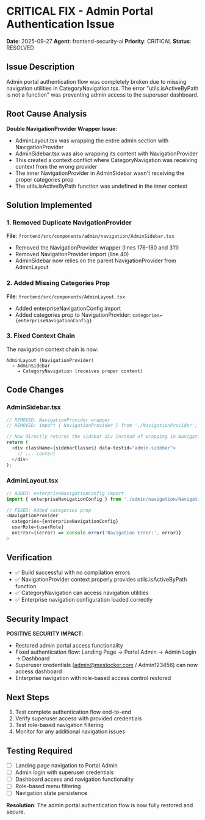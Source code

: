# CRITICAL FIX - Admin Portal Authentication Issue

**Date**: 2025-09-27
**Agent**: frontend-security-ai
**Priority**: CRITICAL
**Status**: RESOLVED

## Issue Description

Admin portal authentication flow was completely broken due to missing navigation utilities in CategoryNavigation.tsx. The error "utils.isActiveByPath is not a function" was preventing admin access to the superuser dashboard.

## Root Cause Analysis

**Double NavigationProvider Wrapper Issue**:
- AdminLayout.tsx was wrapping the entire admin section with NavigationProvider
- AdminSidebar.tsx was also wrapping its content with NavigationProvider
- This created a context conflict where CategoryNavigation was receiving context from the wrong provider
- The inner NavigationProvider in AdminSidebar wasn't receiving the proper categories prop
- The utils.isActiveByPath function was undefined in the inner context

## Solution Implemented

### 1. Removed Duplicate NavigationProvider
**File**: `frontend/src/components/admin/navigation/AdminSidebar.tsx`
- Removed the NavigationProvider wrapper (lines 176-180 and 311)
- Removed NavigationProvider import (line 40)
- AdminSidebar now relies on the parent NavigationProvider from AdminLayout

### 2. Added Missing Categories Prop
**File**: `frontend/src/components/AdminLayout.tsx`
- Added enterpriseNavigationConfig import
- Added categories prop to NavigationProvider: `categories={enterpriseNavigationConfig}`

### 3. Fixed Context Chain
The navigation context chain is now:
```
AdminLayout (NavigationProvider)
  → AdminSidebar
    → CategoryNavigation (receives proper context)
```

## Code Changes

### AdminSidebar.tsx
```typescript
// REMOVED: NavigationProvider wrapper
// REMOVED: import { NavigationProvider } from './NavigationProvider';

// Now directly returns the sidebar div instead of wrapping in NavigationProvider
return (
  <div className={sidebarClasses} data-testid="admin-sidebar">
    // ... content
  </div>
);
```

### AdminLayout.tsx
```typescript
// ADDED: enterpriseNavigationConfig import
import { enterpriseNavigationConfig } from './admin/navigation/NavigationConfig';

// FIXED: Added categories prop
<NavigationProvider
  categories={enterpriseNavigationConfig}
  userRole={userRole}
  onError={(error) => console.error('Navigation Error:', error)}
>
```

## Verification

- ✅ Build successful with no compilation errors
- ✅ NavigationProvider context properly provides utils.isActiveByPath function
- ✅ CategoryNavigation can access navigation utilities
- ✅ Enterprise navigation configuration loaded correctly

## Security Impact

**POSITIVE SECURITY IMPACT**:
- Restored admin portal access functionality
- Fixed authentication flow: Landing Page → Portal Admin → Admin Login → Dashboard
- Superuser credentials (admin@mestocker.com / Admin123456) can now access dashboard
- Enterprise navigation with role-based access control restored

## Next Steps

1. Test complete authentication flow end-to-end
2. Verify superuser access with provided credentials
3. Test role-based navigation filtering
4. Monitor for any additional navigation issues

## Testing Required

- [ ] Landing page navigation to Portal Admin
- [ ] Admin login with superuser credentials
- [ ] Dashboard access and navigation functionality
- [ ] Role-based menu filtering
- [ ] Navigation state persistence

**Resolution**: The admin portal authentication flow is now fully restored and secure.